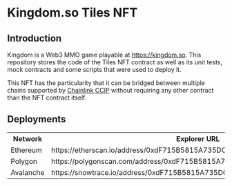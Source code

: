 # Kingdom.so Tiles NFT

## Introduction

Kingdom is a Web3 MMO game playable at https://kingdom.so.
This repository stores the code of the Tiles NFT contract as well as its unit tests, mock contracts and some scripts that were used to deploy it.

This NFT has the particularity that it can be bridged between multiple chains supported by [Chainlink CCIP](https://ccip.chain.link) without requiring any other contract than the NFT contract itself.

## Deployments
<table>
    <tr>
        <th>Network</th>
        <th>Explorer URL</th>
    </tr>
    <tr>
        <td>Ethereum</td>
        <td>https://etherscan.io/address/0xdF715B5815A735DCfF31166d642A367f5405e6Ef</td>
    </tr>
    <tr>
        <td>Polygon</td>
        <td>https://polygonscan.com/address/0xdF715B5815A735DCfF31166d642A367f5405e6Ef</td>
    </tr>
    <tr>
        <td>Avalanche</td>
        <td>https://snowtrace.io/address/0xdF715B5815A735DCfF31166d642A367f5405e6Ef</td>
    </tr>
</table>
